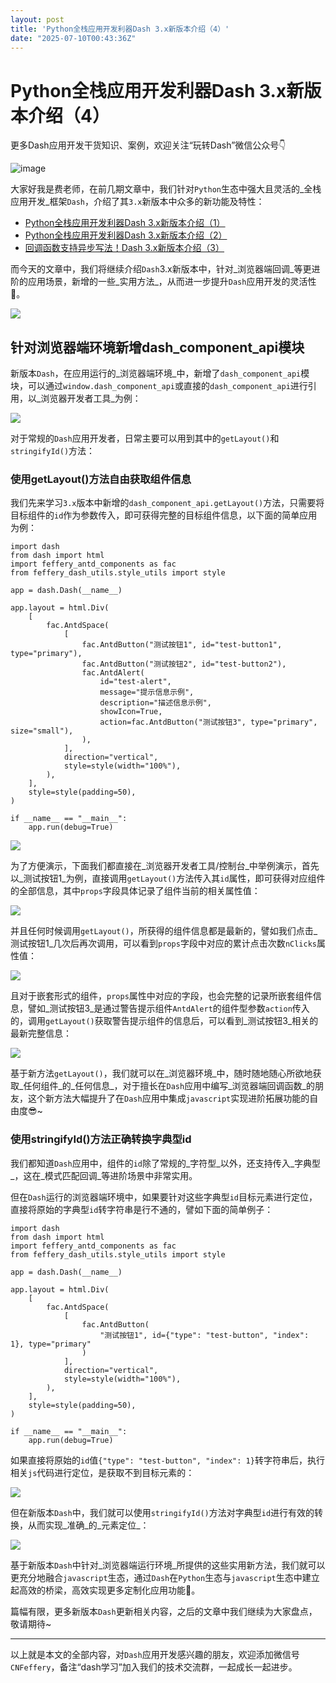 ```yaml
---
layout: post
title: 'Python全栈应用开发利器Dash 3.x新版本介绍（4）'
date: "2025-07-10T00:43:36Z"
---
```

Python全栈应用开发利器Dash 3.x新版本介绍（4）
==============================

更多Dash应用开发干货知识、案例，欢迎关注“玩转Dash”微信公众号👇

![image](https://img2024.cnblogs.com/blog/1344061/202507/1344061-20250703190053776-1837084116.png)

大家好我是费老师，在前几期文章中，我们针对`Python`生态中强大且灵活的_全栈应用开发_框架`Dash`，介绍了其`3.x`新版本中众多的新功能及特性：

*   [Python全栈应用开发利器Dash 3.x新版本介绍（1）](https://www.cnblogs.com/feffery/p/18964220)
*   [Python全栈应用开发利器Dash 3.x新版本介绍（2）](https://www.cnblogs.com/feffery/p/18965946)
*   [回调函数支持异步写法！Dash 3.x新版本介绍（3）](https://www.cnblogs.com/feffery/p/18970945)

而今天的文章中，我们将继续介绍`Dash`3.x新版本中，针对_浏览器端回调_等更进阶的应用场景，新增的一些_实用方法_，从而进一步提升`Dash`应用开发的灵活性🥳。

![](https://img2024.cnblogs.com/blog/1344061/202507/1344061-20250709162725152-2064518186.png)

针对浏览器端环境新增dash\_component\_api模块
--------------------------------

新版本`Dash`，在应用运行的_浏览器端环境_中，新增了`dash_component_api`模块，可以通过`window.dash_component_api`或直接的`dash_component_api`进行引用，以_浏览器开发者工具_为例：

![](https://img2024.cnblogs.com/blog/1344061/202507/1344061-20250709162729001-738713229.png)

对于常规的`Dash`应用开发者，日常主要可以用到其中的`getLayout()`和`stringifyId()`方法：

### 使用getLayout()方法自由获取组件信息

我们先来学习`3.x`版本中新增的`dash_component_api.getLayout()`方法，只需要将目标组件的`id`作为参数传入，即可获得完整的目标组件信息，以下面的简单应用为例：

    import dash
    from dash import html
    import feffery_antd_components as fac
    from feffery_dash_utils.style_utils import style
    
    app = dash.Dash(__name__)
    
    app.layout = html.Div(
        [
            fac.AntdSpace(
                [
                    fac.AntdButton("测试按钮1", id="test-button1", type="primary"),
                    fac.AntdButton("测试按钮2", id="test-button2"),
                    fac.AntdAlert(
                        id="test-alert",
                        message="提示信息示例",
                        description="描述信息示例",
                        showIcon=True,
                        action=fac.AntdButton("测试按钮3", type="primary", size="small"),
                    ),
                ],
                direction="vertical",
                style=style(width="100%"),
            ),
        ],
        style=style(padding=50),
    )
    
    if __name__ == "__main__":
        app.run(debug=True)
    

![](https://img2024.cnblogs.com/blog/1344061/202507/1344061-20250709162731559-2066929204.png)

为了方便演示，下面我们都直接在_浏览器开发者工具/控制台_中举例演示，首先以_测试按钮1_为例，直接调用`getLayout()`方法传入其`id`属性，即可获得对应组件的全部信息，其中`props`字段具体记录了组件当前的相关属性值：

![](https://img2024.cnblogs.com/blog/1344061/202507/1344061-20250709162740575-1922762622.png)

并且任何时候调用`getLayout()`，所获得的组件信息都是最新的，譬如我们点击_测试按钮1_几次后再次调用，可以看到`props`字段中对应的累计点击次数`nClicks`属性值：

![](https://img2024.cnblogs.com/blog/1344061/202507/1344061-20250709162742505-823478930.png)

且对于嵌套形式的组件，`props`属性中对应的字段，也会完整的记录所嵌套组件信息，譬如_测试按钮3_是通过警告提示组件`AntdAlert`的组件型参数`action`传入的，调用`getLayout()`获取警告提示组件的信息后，可以看到_测试按钮3_相关的最新完整信息：

![](https://img2024.cnblogs.com/blog/1344061/202507/1344061-20250709162744555-1481677997.png)

基于新方法`getLayout()`，我们就可以在_浏览器环境_中，随时随地随心所欲地获取_任何组件_的_任何信息_，对于擅长在`Dash`应用中编写_浏览器端回调函数_的朋友，这个新方法大幅提升了在`Dash`应用中集成`javascript`实现进阶拓展功能的自由度😎~

### 使用stringifyId()方法正确转换字典型id

我们都知道`Dash`应用中，组件的`id`除了常规的_字符型_以外，还支持传入_字典型_，这在_模式匹配回调_等进阶场景中非常实用。

但在`Dash`运行的浏览器端环境中，如果要针对这些字典型`id`目标元素进行定位，直接将原始的字典型`id`转字符串是行不通的，譬如下面的简单例子：

    import dash
    from dash import html
    import feffery_antd_components as fac
    from feffery_dash_utils.style_utils import style
    
    app = dash.Dash(__name__)
    
    app.layout = html.Div(
        [
            fac.AntdSpace(
                [
                    fac.AntdButton(
                        "测试按钮1", id={"type": "test-button", "index": 1}, type="primary"
                    )
                ],
                direction="vertical",
                style=style(width="100%"),
            ),
        ],
        style=style(padding=50),
    )
    
    if __name__ == "__main__":
        app.run(debug=True)
    

如果直接将原始的`id`值`{"type": "test-button", "index": 1}`转字符串后，执行相关`js`代码进行定位，是获取不到目标元素的：

![](https://img2024.cnblogs.com/blog/1344061/202507/1344061-20250709162746745-1585734258.png)

但在新版本`Dash`中，我们就可以使用`stringifyId()`方法对字典型`id`进行有效的转换，从而实现_准确_的_元素定位_：

![](https://img2024.cnblogs.com/blog/1344061/202507/1344061-20250709162748901-1970711872.png)

基于新版本`Dash`中针对_浏览器端运行环境_所提供的这些实用新方法，我们就可以更充分地融合`javascript`生态，通过`Dash`在`Python`生态与`javascript`生态中建立起高效的桥梁，高效实现更多定制化应用功能💪。

篇幅有限，更多新版本`Dash`更新相关内容，之后的文章中我们继续为大家盘点，敬请期待~

* * *

以上就是本文的全部内容，对`Dash`应用开发感兴趣的朋友，欢迎添加微信号`CNFeffery`，备注“dash学习”加入我们的技术交流群，一起成长一起进步。